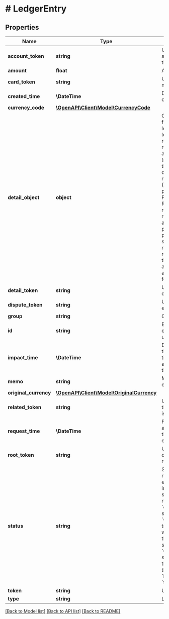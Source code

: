 # # LedgerEntry

## Properties

Name | Type | Description | Notes
------------ | ------------- | ------------- | -------------
**account_token** | **string** | Unique identifier of the credit account associated with the credit card used to make the ledger entry. |
**amount** | **float** | Amount of the ledger entry. |
**card_token** | **string** | Unique identifier of the credit card used to make the ledger entry. |
**created_time** | **\DateTime** | Date and time when the ledger entry was created on Marqeta&#39;s credit platform, in UTC. |
**currency_code** | [**\OpenAPI\Client\Model\CurrencyCode**](CurrencyCode.md) |  |
**detail_object** | **object** | Contains the ledger entry&#39;s full details. The fields returned in this object vary based on the ledger entry group.  The following lists each ledger entry group and the specific fields returned for each group.  * Purchases and refunds: see the &lt;&lt;/core-api/transactions#getTransactions, transactions&gt;&gt; response fields.  * Disputes: see the &lt;&lt;/core-api/credit-disputes#retrieveDispute, account disputes response fields.&gt;&gt;  * Original credit transaction (OCT): see the &lt;&lt;/core-api/push-to-card-payments#_create_push_to_card_disbursement, Push-to-Card disbursement&gt;&gt; fields.  * Rewards: see the &lt;&lt;/core-api/credit-account-rewards#createReward, account reward&gt;&gt; response fields.  * Payments: see the &lt;&lt;/core-api/credit-account-payments#retrievePayment, account payment&gt;&gt; response fields.  * Balance refunds: see the &lt;&lt;/core-api/credit-balance-refunds#createBalanceRefund, balance refund&gt;&gt; response fields.  * Adjustments: see the &lt;&lt;/core-api/credit-account-adjustments#retrieveAdjustment, account adjustment&gt;&gt; response fields.  * Interest and fees: see fields below. | [optional]
**detail_token** | **string** | Unique identifier of the ledger entry&#39;s full details. |
**dispute_token** | **string** | Unique identifier of the dispute, if the ledger entry is disputed. | [optional]
**group** | **string** | Group to which the ledger entry belongs. |
**id** | **string** | Eight-digit numeric identifier of the ledger entry, an alternate identifier to the UUID that is useful for remembering and referencing. |
**impact_time** | **\DateTime** | Date and time when the ledger entry impacts the account balance.  For purchases, this is the time of the authorization.  For purchase authorization clearings, this is the time when the transaction is settled. |
**memo** | **string** | Merchant name or description for the ledger entry. |
**original_currency** | [**\OpenAPI\Client\Model\OriginalCurrency**](OriginalCurrency.md) |  | [optional]
**related_token** | **string** | Unique identifier of the original ledger entry. If the current ledger entry is the original, this field is returned empty. | [optional]
**request_time** | **\DateTime** | For purchases, the date and time of the authorization, which is when the user initiates the ledger entry.  For other ledger entry groups, equivalent to &#x60;impact_time&#x60;. |
**root_token** | **string** | Unique identifier of the root ledger entry. If the current ledger entry is the root, this field is returned empty. | [optional]
**status** | **string** | Status of the ledger entry when it was initially recorded and had an impact on the balance, either &#x60;PENDING&#x60; or &#x60;POSTED&#x60;. This field is immutable and may not represent the current status.  To view the current status of purchases, refunds, OCTs, and payments, see the &#x60;detail_object.state&#x60; field. These journal entries start in &#x60;PENDING&#x60; and can transition to &#x60;CLEARED&#x60;, &#x60;DECLINED&#x60;, or &#x60;ERROR&#x60;. This transition of status is only sent through webhook event notifications.  Ledger entries that are final transactions, such as clearings, start and remain in a &#x60;POSTED&#x60; state.  *NOTE*: &#x60;CLEARED&#x60;, &#x60;DECLINED&#x60;, and &#x60;ERROR&#x60; are special statuses that do not have an impact on the account balance, and are not recorded in the ledger. For these special statuses, &#x60;impact_time&#x60;, &#x60;request_time&#x60;, &#x60;created_time&#x60;, &#x60;token&#x60;, and &#x60;id&#x60; are returned blank. |
**token** | **string** | Unique identifier of the ledger entry. |
**type** | **string** | Ledger entry event type. |

[[Back to Model list]](../../README.md#models) [[Back to API list]](../../README.md#endpoints) [[Back to README]](../../README.md)
